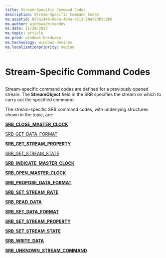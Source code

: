 ```yaml
---
title: Stream-Specific Command Codes
description: Stream-Specific Command Codes
ms.assetid: b57a1449-6e7a-404a-a513-29a02363c268
ms.author: windowsdriverdev
ms.date: 11/28/2017
ms.topic: article
ms.prod: windows-hardware
ms.technology: windows-devices
ms.localizationpriority: medium
---
```


# Stream-Specific Command Codes


## <span id="ddk_stream_specific_command_codes_ks"></span><span id="DDK_STREAM_SPECIFIC_COMMAND_CODES_KS"></span>


Stream-specific command codes are defined for a previously opened stream. The **StreamObject** field in the SRB specifies the stream on which to carry out the specified command.

The stream-specific SRB command codes, with underlying structures shown in the topic, are:

[**SRB\_CLOSE\_MASTER\_CLOCK**](srb-close-master-clock.md)

[SRB\_GET\_DATA\_FORMAT](srb-get-data-format.md)

[**SRB\_GET\_STREAM\_PROPERTY**](srb-get-stream-property.md)

[SRB\_GET\_STREAM\_STATE](srb-get-stream-state.md)

[**SRB\_INDICATE\_MASTER\_CLOCK**](srb-indicate-master-clock.md)

[**SRB\_OPEN\_MASTER\_CLOCK**](srb-open-master-clock.md)

[**SRB\_PROPOSE\_DATA\_FORMAT**](srb-propose-data-format.md)

[**SRB\_SET\_STREAM\_RATE**](srb-set-stream-rate.md)

[**SRB\_READ\_DATA**](srb-read-data.md)

[**SRB\_SET\_DATA\_FORMAT**](srb-set-data-format.md)

[**SRB\_SET\_STREAM\_PROPERTY**](srb-set-stream-property.md)

[**SRB\_SET\_STREAM\_STATE**](srb-set-stream-state.md)

[**SRB\_WRITE\_DATA**](srb-write-data.md)

[**SRB\_UNKNOWN\_STREAM\_COMMAND**](srb-unknown-stream-command.md)

 

 





